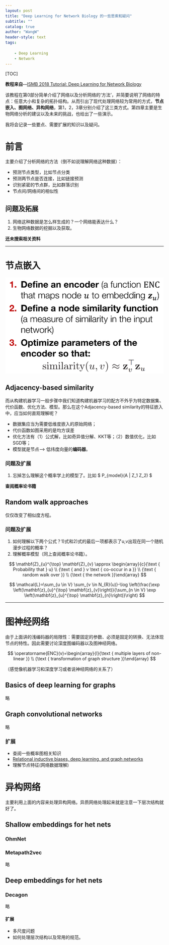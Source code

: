 ```yaml
---
layout: post
title: "Deep Learning for Network Biology 的一些思索和疑问"
subtitle: ""
catalog: true
author: "WangW"
header-style: text
tags: 

    - Deep Learning
    - Network
---
```


[TOC]

**教程来自--**[ISMB 2018 Tutorial: Deep Learning for Network Biology](http://snap.stanford.edu/deepnetbio-ismb/)

该教程在第0部分简单介绍了网络以及分析网络的‘方法’，并简要说明了网络的特点：任意大小和复杂的拓扑结构。从而引出了现代处理网络较为常用的方式，**节点嵌入、图网络、异构网络**，第1，2，3章分别介绍了这三类方式。第四章主要是生物网络分析的建议以及未来的挑战，也给出了一些演示。

我将会记录一些要点、需要扩展的知识以及疑问。

<!--break-->

# 前言
主要介绍了分析网络的方法（倒不如说理解网络这种数据）：
- 预测节点类型，比如节点分类
- 预测两节点是否连接，比如链接预测
- 识别紧密的节点群，比如群落识别
- 节点间/网络间的相似性

## 问题及拓展
1. 网络这种数据是怎么样生成的？一个网络能表达什么？
2. 生物网络数据的挖掘以及获取。

**还未搜索相关资料**

----


# 节点嵌入
![](https://raw.githubusercontent.com/learnroad/image_host/master/2019/20191018232205.png)

## Adjacency-based similarity


而从构建机器学习一般步骤中我们知道构建机器学习的配方不外乎为特定数据集、代价函数、优化方法、模型。那么在这个Adjacency-based similarity的特征嵌入中，应当如何直观理解呢？

- 数据集应当为需要低维度嵌入的原始网络；
- 代价函数如图采用的是均方误差
- 优化方法有（1）公式解，比如奇异值分解、KKT等；（2）数值优化，比如SGD等；
- 模型就是节点–> 低纬度向量的**编码器**。

### 问题及扩展
1. 忘掉怎么理解这个概率学上的模型了。比如 $ P_{model}(A | Z_1 Z_2) $

**查阅概率论书籍**

## Random walk approaches
仅仅改变了相似度方程。

### 问题及扩展
1. 如何理解以下两个公式？1)式和2)式的最后一项都表示了u,v出现在同一个随机漫步过程的概率？
2. 理解概率模型（同上查阅概率论书籍）。

$$
\mathbf{Z}_{u}^{\top} \mathbf{Z}_{v} \approx \begin{array}{c}{\text { Probability that } u} \\ {\text { and } v \text { co-occur in a }} \\ {\text { random walk over }} \\ {\text { the network }}\end{array}
$$

$$
\mathcal{L}=\sum_{u \in V} \sum_{v \in N_{R}(u)}-\log \left(\frac{\exp \left(\mathbf{z}_{u}^{\top} \mathbf{z}_{v}\right)}{\sum_{n \in V} \exp \left(\mathbf{z}_{u}^{\top} \mathbf{z}_{n}\right)}\right)
$$

----

# 图神经网络
由于上面讲的浅编码器的局限性：需要固定的参数、必须是固定的转换、无法体现节点的特性。因此需要讨论深度图编码器以及图神经网络。

$$
\operatorname{ENC}(v)=\begin{array}{l}{\text { multiple layers of non-linear }} \\ {\text { transformation of graph structure }}\end{array}
$$

（感觉像机器学习和深度学习或者说神经网络的关系了）

## Basics of deep learning for graphs
略

## Graph convolutional networks
略

### 扩展
- 查阅一些概率图相关知识
- [Relational inductive biases, deep learning, and graph networks](https://arxiv.org/pdf/1806.01261.pdf)
- 理解节点特征(网络数据理解)

# 异构网络
主要利用上面的内容来处理异构网络。异质网络处理起来就是注意一下层次结构就好了。

## Shallow embeddings for het nets
### OhmNet
### Metapath2vec
略

## Deep embeddings for het nets
### Decagon
略

#### 扩展
- 多尺度问题
- 如何处理层次结构以及常用的规范。